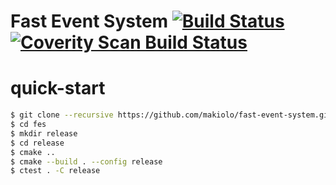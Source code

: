 # Fast Event System [![Build Status](https://img.shields.io/shippable/55f433501895ca447414d612/master.svg)](https://app.shippable.com/projects/55f433501895ca447414d612) [![Coverity Scan Build Status](https://scan.coverity.com/projects/6353/badge.svg)](https://scan.coverity.com/projects/makiolo-fast-event-system) 

# quick-start
```bash
$ git clone --recursive https://github.com/makiolo/fast-event-system.git fes
$ cd fes
$ mkdir release
$ cd release
$ cmake ..
$ cmake --build . --config release
$ ctest . -C release
```

